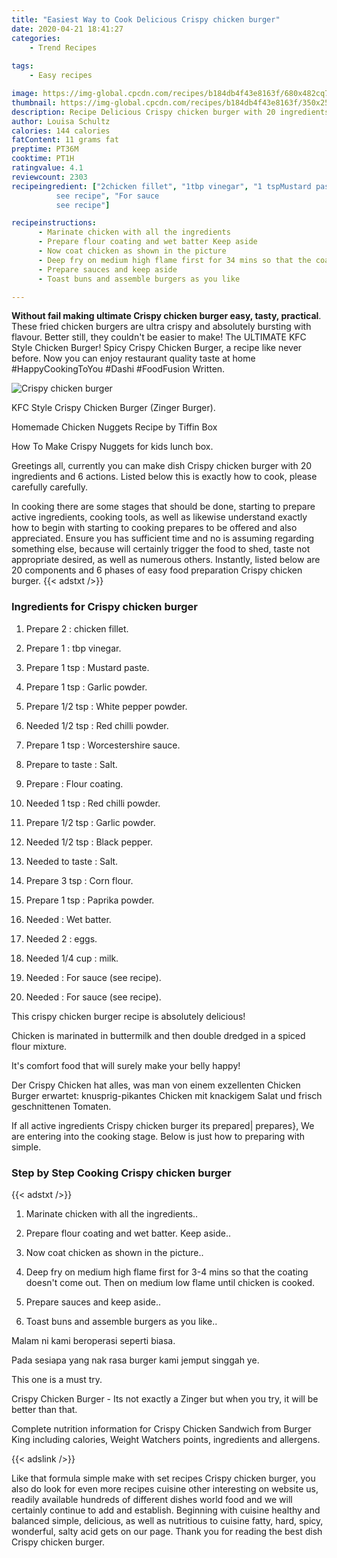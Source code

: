 ```yaml
---
title: "Easiest Way to Cook Delicious Crispy chicken burger"
date: 2020-04-21 18:41:27
categories:
    - Trend Recipes
    
tags:
    - Easy recipes

image: https://img-global.cpcdn.com/recipes/b184db4f43e8163f/680x482cq70/crispy-chicken-burger-recipe-main-photo.jpg
thumbnail: https://img-global.cpcdn.com/recipes/b184db4f43e8163f/350x250cq70/crispy-chicken-burger-recipe-main-photo.jpg
description: Recipe Delicious Crispy chicken burger with 20 ingredients and 6 stages of easy cooking.
author: Louisa Schultz
calories: 144 calories
fatContent: 11 grams fat
preptime: PT36M
cooktime: PT1H
ratingvalue: 4.1
reviewcount: 2303
recipeingredient: ["2chicken fillet", "1tbp vinegar", "1 tspMustard paste", "1 tspGarlic powder", "1/2 tspWhite pepper powder", "1/2 tspRed chilli powder", "1 tspWorcestershire sauce", "to tasteSalt", "Flour coating", "1 tspRed chilli powder", "1/2 tspGarlic powder", "1/2 tspBlack pepper", "to tasteSalt", "3 tspCorn flour", "1 tspPaprika powder", "Wet batter", "2eggs", "1/4 cupmilk", "For sauce
          see recipe", "For sauce
          see recipe"]

recipeinstructions: 
      - Marinate chicken with all the ingredients 
      - Prepare flour coating and wet batter Keep aside 
      - Now coat chicken as shown in the picture 
      - Deep fry on medium high flame first for 34 mins so that the coating doesnt come out Then on medium low flame until chicken is cooked 
      - Prepare sauces and keep aside 
      - Toast buns and assemble burgers as you like

---
```




**Without fail making ultimate Crispy chicken burger easy, tasty, practical**. These fried chicken burgers are ultra crispy and absolutely bursting with flavour. Better still, they couldn&#39;t be easier to make! The ULTIMATE KFC Style Chicken Burger! Spicy Crispy Chicken Burger, a recipe like never before. Now you can enjoy restaurant quality taste at home #HappyCookingToYou #Dashi #FoodFusion Written.


![Crispy chicken burger](https://img-global.cpcdn.com/recipes/b184db4f43e8163f/680x482cq70/crispy-chicken-burger-recipe-main-photo.jpg "Crispy chicken burger")



KFC Style Crispy Chicken Burger (Zinger Burger).

Homemade Chicken Nuggets Recipe by Tiffin Box

How To Make Crispy Nuggets for kids lunch box.


Greetings all, currently you can make dish Crispy chicken burger with 20 ingredients and 6 actions. Listed below this is exactly how to cook, please carefully carefully.

In cooking there are some stages that should be done, starting to prepare active ingredients, cooking tools, as well as likewise understand exactly how to begin with starting to cooking prepares to be offered and also appreciated. Ensure you has sufficient time and no is assuming regarding something else, because will certainly trigger the food to shed, taste not appropriate desired, as well as numerous others. Instantly, listed below are 20 components and 6 phases of easy food preparation Crispy chicken burger.
{{< adstxt />}}

### Ingredients for Crispy chicken burger


1. Prepare 2 : chicken fillet.

1. Prepare 1 : tbp vinegar.

1. Prepare 1 tsp : Mustard paste.

1. Prepare 1 tsp : Garlic powder.

1. Prepare 1/2 tsp : White pepper powder.

1. Needed 1/2 tsp : Red chilli powder.

1. Prepare 1 tsp : Worcestershire sauce.

1. Prepare to taste : Salt.

1. Prepare  : Flour coating.

1. Needed 1 tsp : Red chilli powder.

1. Prepare 1/2 tsp : Garlic powder.

1. Needed 1/2 tsp : Black pepper.

1. Needed to taste : Salt.

1. Prepare 3 tsp : Corn flour.

1. Prepare 1 tsp : Paprika powder.

1. Needed  : Wet batter.

1. Needed 2 : eggs.

1. Needed 1/4 cup : milk.

1. Needed  : For sauce
          (see recipe).

1. Needed  : For sauce
          (see recipe).


This crispy chicken burger recipe is absolutely delicious!

Chicken is marinated in buttermilk and then double dredged in a spiced flour mixture.

It&#39;s comfort food that will surely make your belly happy!

Der Crispy Chicken hat alles, was man von einem exzellenten Chicken Burger erwartet: knusprig-pikantes Chicken mit knackigem Salat und frisch geschnittenen Tomaten.


If all active ingredients Crispy chicken burger its prepared| prepares}, We are entering into the cooking stage. Below is just how to preparing with simple.

### Step by Step Cooking Crispy chicken burger

{{< adstxt />}}


1. Marinate chicken with all the ingredients..



1. Prepare flour coating and wet batter. Keep aside..



1. Now coat chicken as shown in the picture..



1. Deep fry on medium high flame first for 3-4 mins so that the coating doesn&#39;t come out. Then on medium low flame until chicken is cooked.



1. Prepare sauces and keep aside..



1. Toast buns and assemble burgers as you like..




Malam ni kami beroperasi seperti biasa.

Pada sesiapa yang nak rasa burger kami jemput singgah ye.

This one is a must try.

Crispy Chicken Burger - Its not exactly a Zinger but when you try, it will be better than that.

Complete nutrition information for Crispy Chicken Sandwich from Burger King including calories, Weight Watchers points, ingredients and allergens.


{{< adslink />}}

Like that formula simple make with set recipes Crispy chicken burger, you also do look for even more recipes cuisine other interesting on website us, readily available hundreds of different dishes world food and we will certainly continue to add and establish. Beginning with cuisine healthy and balanced simple, delicious, as well as nutritious to cuisine fatty, hard, spicy, wonderful, salty acid gets on our page. Thank you for reading the best dish Crispy chicken burger.
